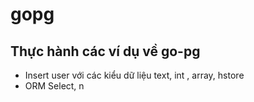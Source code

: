 # gopg
## Thực hành các ví dụ về go-pg
- Insert user với các kiểu dữ liệu text, int , array, hstore
- ORM Select, n
